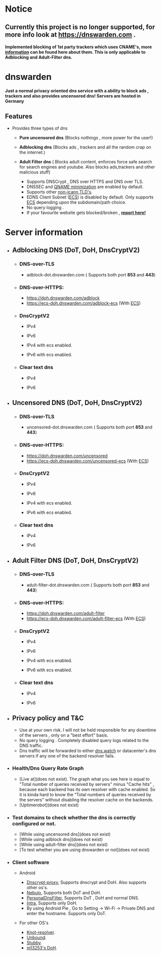 # Notice

## Currently this project is no longer supported, for more info look at https://dnswarden.com .


#### Implemented blocking of 1st party trackers which uses CNAME's, more [information](https://github.com/uBlockOrigin/uBlock-issues/issues/780) can be found here about them. This is only applicable to Adblocking and Adult-Filter dns.


# dnswarden
#### Just a normal privacy oriented dns service with a ability to block ads , trackers and also provides uncensored dns! Servers are hosted in Germany



## Features

* Provides three types of dns 
  * **Pure uncensored dns** (Blocks nothings , more power for the user!)
  * **Adblocking dns** (Blocks ads , trackers and all the random crap on the internet.)
  * **Adult Filter dns** ( Blocks adult content, enforces force safe search for search engines and youtube. Also blocks ads,trackers and other malicious stuff)
  

    * Supports DNSCrypt , DNS over HTTPS and DNS over TLS.
    * DNSSEC and [QNAME minimization](https://tools.ietf.org/html/rfc7816) are enabled by default.
    * Supports other [non-icann TLD's](https://github.com/bhanupratapys/dnswarden/issues/7#issuecomment-548266343).
    * EDNS Client Subnet ([ECS](https://tools.ietf.org/html/rfc7871)) is disabled by default. Only supports [ECS](https://tools.ietf.org/html/rfc7871) depending upon the subdomain/path choice.
    * No query logging .
    * If your favourite website gets blocked/broken , **[report here!](https://github.com/dnswarden/blocklist)**    
    
    
 # Server information
 
* ## Adblocking DNS (DoT, DoH, DnsCryptV2)
  
  
  * ### DNS-over-TLS
     *  adblock-dot.dnswarden.com ( Supports both port **853** and **443**)
  
  * ### DNS-over-HTTPS: 
    *  https://doh.dnswarden.com/adblock
    *  https://ecs-doh.dnswarden.com/adblock-ecs (With [ECS](https://tools.ietf.org/html/rfc7871))
    
  * ### DnsCryptV2
      * IPv4
        
       * IPv6
         
         
      * IPv4 with ecs enabled.
        
       * IPv6 with ecs enabled.


   * ### Clear text dns
      
        * IPv4
          

       
        * IPv6
          

       
* ## Uncensored DNS (DoT, DoH, DnsCryptV2)
  
  
  * ### DNS-over-TLS
     *  uncensored-dot.dnswarden.com ( Supports both port **853** and **443**)
  
  * ### DNS-over-HTTPS: 
    *  https://doh.dnswarden.com/uncensored
    *  https://ecs-doh.dnswarden.com/uncensored-ecs (With [ECS](https://tools.ietf.org/html/rfc7871))
    
  * ### DnsCryptV2

      * IPv4
        
        
       * IPv6


      * IPv4 with ecs enabled.
        
        
       * IPv6 with ecs enabled.



   * ### Clear text dns
      
        * IPv4
          

       
        * IPv6
          

       
       
* ## Adult Filter DNS (DoT, DoH, DnsCryptV2)
  
  
  * ### DNS-over-TLS
     *  adult-filter-dot.dnswarden.com ( Supports both port **853** and **443**)
  
  * ### DNS-over-HTTPS: 
    *  https://doh.dnswarden.com/adult-filter
    *  https://ecs-doh.dnswarden.com/adult-filter-ecs (With [ECS](https://tools.ietf.org/html/rfc7871))
    
  * ### DnsCryptV2
      * IPv4
        
       * IPv6
       

      * IPv4 with ecs enabled.
        
       * IPv6 with ecs enabled.


   * ### Clear text dns
      
        * IPv4
          

       
        * IPv6
          


       
* ## Privacy policy and T&C
  * Use at your own risk. I will not be held responsible for any downtime of the servers , only on a "best effort" basis.
  * No query logging . Completely disabled query logs related to the DNS traffic.
  * Dns traffic will be forwarded to either [dns.watch](https://dns.watch) or datacenter's dns servers if any one of the backend resolver fails. 



* ### Health/Dns Query Rate Graph
    * [Live at](does not exist). The graph what you see here is equal to "Total number of queries received by servers" minus "Cache hits" , because each backend has its own resolver with cache enabled. So it is kinda hard to know the "Total numbers of queries received by the servers" without disabling the resolver cache on the backends.
    * [Uptimerobot](does not exist)
    
    
* ### Test domains to check whether the dns is correctly configured or not.

   * [While using uncensored dns](does not exist)
   * [While using adblock dns](does not exist)
   * [While using adult-filter dns](does not exist)
   * [To test whether you are using dnswarden or not](does not exist)


* ### Client software

    * Android
      * [Dnscrypt-proxy](https://github.com/DNSCrypt/dnscrypt-proxy), Supports dnscrypt and DoH. Also supports other os's.
      * [Nebulo](https://git.frostnerd.com/PublicAndroidApps/smokescreen#installation), Supports both DoT and DoH.
      * [PersonalDnsFilter](https://zenz-solutions.de/personaldnsfilter), Supports DoT , DoH and normal DNS.
      * [Intra](https://play.google.com/store/apps/details?id=app.intra), Supports only DoH.
      * By using Android Pie , Go to Setting -> Wi-Fi -> Private DNS and enter the hostname. Supports only DoT.
      
     
    * For other OS's
       * [Knot-resolver](https://www.knot-resolver.cz).
       * [Unbound](https://nlnetlabs.nl/projects/unbound/about).
       * [Stubby](https://dnsprivacy.org/wiki/display/DP/DNS+Privacy+Daemon+-+Stubby).
       * [m13253's DoH](https://github.com/m13253/dns-over-https).




